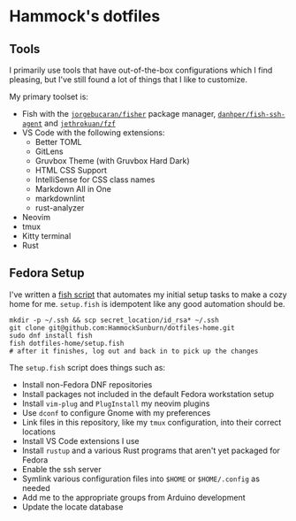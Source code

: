# Hammock's dotfiles

## Tools

I primarily use tools that have out-of-the-box configurations which I find pleasing, but I've still found a lot of things that I like to customize.

My primary toolset is:

* Fish with the [`jorgebucaran/fisher`](https://github.com/jorgebucaran/fisher) package manager, [`danhper/fish-ssh-agent`](https://github.com/danhper/fish-ssh-agent) and [`jethrokuan/fzf`](https://github.com/jethrokuan/fzf)
* VS Code with the following extensions:
  * Better TOML
  * GitLens
  * Gruvbox Theme (with Gruvbox Hard Dark)
  * HTML CSS Support
  * IntelliSense for CSS class names
  * Markdown All in One
  * markdownlint
  * rust-analyzer
* Neovim
* tmux
* Kitty terminal
* Rust

## Fedora Setup

I've written a [fish script](setup.fish) that automates my initial setup tasks to make a cozy home for me. `setup.fish` is idempotent like any good automation should be.

```shell
mkdir -p ~/.ssh && scp secret_location/id_rsa* ~/.ssh
git clone git@github.com:HammockSunburn/dotfiles-home.git
sudo dnf install fish
fish dotfiles-home/setup.fish
# after it finishes, log out and back in to pick up the changes
```

The `setup.fish` script does things such as:

* Install non-Fedora DNF repositories
* Install packages not included in the default Fedora workstation setup
* Install `vim-plug` and `PlugInstall` my neovim plugins
* Use `dconf` to configure Gnome with my preferences
* Link files in this repository, like my `tmux` configuration, into their correct locations
* Install VS Code extensions I use
* Install `rustup` and a various Rust programs that aren't yet packaged for Fedora
* Enable the ssh server
* Symlink various configuration files into `$HOME` or `$HOME/.config` as needed
* Add me to the appropriate groups from Arduino development
* Update the locate database

